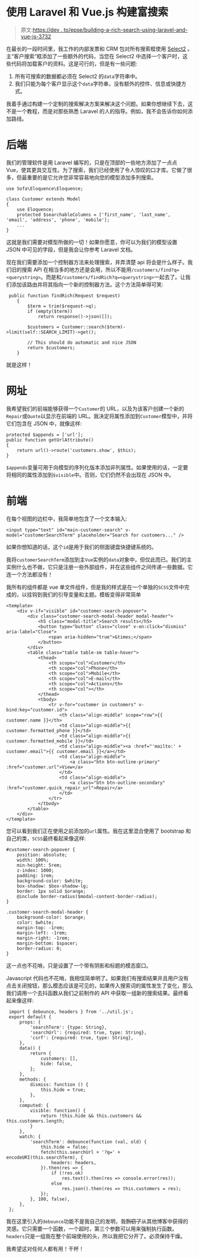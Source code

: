 # 使用 Laravel 和 Vue.js 构建富搜索

> 原文:[https://dev . to/epse/building-a-rich-search-using-laravel-and-vue-js-3732](https://dev.to/epse/building-a-rich-search-using-laravel-and-vue-js-3732)

在最长的一段时间里，我工作的内部发票和 CRM 包对所有搜索框使用 [Select2](https://select2.org/) 。主“客户搜索”框添加了一些额外的代码，当您在 Select2 中选择一个客户时，这些代码将加载客户的资料。这是可行的，但是有一些问题:

1.  所有可搜索的数据都必须在 Select2 的`data`字符串中。
2.  我们只能为每个客户显示这个`data`字符串，没有额外的控件、信息或快捷方式。

我着手通过构建一个定制的搜索解决方案来解决这个问题。如果你想继续下去，这不是一个教程，而是对那些熟悉 Laravel 的人的指导。例如，我不会告诉你如何添加路线。

# [](#the-backend)后端

我们的管理软件是用 Laravel 编写的，只是在顶部的一些地方添加了一点点 Vue，使其更具交互性。为了搜索，我们已经使用了令人惊叹的口才库。它做了很多，但最重要的是它允许您非常容易地向您的模型添加多列搜索。

```
use Sofa\Eloquence\Eloquence;

class Customer extends Model
{
    use Eloquence;
    protected $searchableColumns = ['first_name', 'last_name', 'email', 'address', 'phone', 'mobile'];
    ...
} 
```

这就是我们需要对模型所做的一切！如果你愿意，你可以为我们的模型设置 JSON 中可见的字段，但是我会让你参考 Laravel 文档。

现在我们需要添加一个控制器方法来处理搜索，并弄清楚 api 将会是什么样子。我们旧的搜索 API 在相当多的地方还是会用，所以不能用`/customers/find?q=<querystring>`。而是和`/customers/findRich?q=<querystring>`一起去了。让我们添加该路由并将其指向一个新的控制器方法。这个方法简单得可笑:

```
 public function findRich(Request $request)
    {
        $term = trim($request->q);
        if (empty($term))
            return response()->json([]);

        $customers = Customer::search($term)->limit(self::SEARCH_LIMIT)->get();

        // This should do automatic and nice JSON
        return $customers;
    } 
```

就是这样！

# [](#urls)网址

我希望我们的前端能够获得一个`Customer`的 URL，以及为该客户创建一个新的`Repair`或`Quote`以显示在前端的 URL。我决定将属性添加到`Customer`模型中，并将它们包含在 JSON 中，就像这样:

```
protected $appends = ['url'];
public function getUrlAttribute()
{
    return url()->route('customers.show', $this);
} 
```

`$appends`变量可用于向模型的序列化版本添加非列属性。如果使用的话，一定要将相同的属性添加到`$visible`中。否则，它们仍然不会出现在 JSON 中。

# [](#frontend)前端

在每个视图的边栏中，我简单地包含了一个文本输入:

```
<input type="text" id="main-customer-search" v-model="customerSearchTerm" placeholder="Search for customers..." /> 
```

如果你想知道的话，这个`id`是用于我们的侧面键盘快捷键系统的。

我将`customerSearchTerm`添加到主`Vue`实例的`data`对象中，但仅此而已。我们的主实例什么也不做，它只是注册一些外部组件，并在这些组件之间传递一些数据。它连一个方法都没有！

我所有的组件都是 vue 单文件组件，但是我的样式是在一个单独的`SCSS`文件中完成的，以挂钩到我们的引导变量和主题。模板变得非常简单

```
<template>
    <div v-if="visible" id="customer-search-popover">
        <div class="customer-search-modal-header modal-header">
            <h5 class="modal-title">Search results</h5>
            <button type="button" class="close" v-on:click="dismiss" aria-label="Close">
                <span aria-hidden="true">&times;</span>
            </button>
        </div>
        <table class="table table-sm table-hover">
            <thead>
                <th scope="col">Customer</th>
                <th scope="col">Phone</th>
                <th scope="col">Mobile</th>
                <th scope="col">E-mail</th>
                <th scope="col">Actions</th>
                <th scope="col"></th>
            </thead>
            <tbody>
                <tr v-for="customer in customers" v-bind:key="customer.id">
                    <th class="align-middle" scope="row">{{ customer.name }}</th>
                    <td class="align-middle">{{ customer.formatted_phone }}</td>
                    <td class="align-middle">{{ customer.formatted_mobile }}</td>
                    <td class="align-middle"><a :href="'mailto:' + customer.email">{{ customer.email }}</a></td>
                    <td class="align-middle">
                        <a class="btn btn-outline-primary" :href="customer.url">View</a>
                    </td>
                    <td class="align-middle">
                        <a class="btn btn-outline-secondary" :href="customer.quick_repair_url">Repair</a>
                    </td>
                </tr>
            </tbody>
        </table>
    </div>
</template> 
```

您可以看到我们正在使用之前添加的`url`属性。我在这里混合使用了 bootstrap 和自己的类，`SCSS`最终看起来像这样:

```
#customer-search-popover {
    position: absolute;
    width: 100%;
    min-height: 5rem;
    z-index: 1000;
    padding: 1rem;
    background-color: $white;
    box-shadow: $box-shadow-lg;
    border: 1px solid $orange;
    @include border-radius($modal-content-border-radius);
}

.customer-search-modal-header {
    background-color: $orange;
    color: $white;
    margin-top: -1rem;
    margin-left: -1rem;
    margin-right: -1rem;
    margin-bottom: $spacer;
    border-radius: 0;
} 
```

这一点也不花哨，只是设置了一个带有阴影和标题的模态窗口。

Javascript 代码也不花哨，我相信简单明了。如果我们有搜索结果并且用户没有点击关闭按钮，那么模态应该是可见的，如果传入搜索词的属性发生了变化，那么我们调用一个去抖函数从我们之前制作的 API 中获取一组新的搜索结果。最终看起来像这样:

```
 import { debounce, headers } from '../util.js';
 export default {
     props: {
         'searchTerm': {type: String},
         'searchUrl': {required: true, type: String},
         'csrf': {required: true, type: String},
     },
     data() {
         return {
             customers: [],
             hide: false,
         };
     },
     methods: {
         dismiss: function () {
             this.hide = true;
         },
     },
     computed: {
         visible: function() {
             return !this.hide && this.customers && this.customers.length;
         }
     },
     watch: {
         'searchTerm': debounce(function (val, old) {
             this.hide = false;
             fetch(this.searchUrl + '?q=' + encodeURI(this.searchTerm), {
                 headers: headers,
             }).then(res => {
                 if (!res.ok)
                     res.text().then(res => console.error(res));
                 else
                     res.json().then(res => this.customers = res);
             });
         }, 100, false),
     },
 }; 
```

我在这里引入的`debounce`功能不是我自己的发明，我~~剽窃了~~从其他博客中获得的灵感。它只需要一个函数，一个超时，第三个参数可以用来强制执行函数。`headers`只是一组我在整个前端使用的头，所以我把它分开了。必须保持干燥。

我希望这对任何人都有用！干杯！